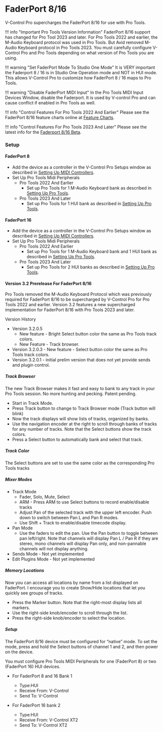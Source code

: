 # FaderPort 8/16

V-Control Pro supercharges the FaderPort 8/16 for use with Pro Tools.

!!! info "Important Pro Tools Version Information"
    FaderPort 8/16 support has changed for Pro Tool 2023 and later. For Pro Tools 2022 and earlier, the M-Audio Keyboard protocol was used in Pro Tools. But Avid removed M-Audio Keyboard protocol in Pro Tools 2023. You must carefully configure V-Control Pro and Pro Tools depending on what version of Pro Tools you are using. 

!!! warning "Set FaderPort Mode To Studio One Mode"
    It is VERY important the Faderport 8 / 16 is in Studio One Operation mode and NOT in HUI mode. This allows V-Control Pro to customize how FaderPort 8 / 16 maps to Pro Tools.

!!! warning "Disable FaderPort MIDI Input"
    In the Pro Tools MIDI Input Devices Window, disable the Faderport. It is used by V-control Pro and can cause conflict if enabled in Pro Tools as well.

!!! info "Control Features For Pro Tools 2022 And Earlier"
    Please see the FaderPort 8/16 feature charts online at [Feature Charts](https://neyrinck.com/help-category/v-control-pro-help/).

!!! info "Control Features For Pro Tools 2023 And Later"
    Please see the latest info for the [Faderport 8/16 Beta](#faderport-beta).


### Setup

#### FaderPort 8
* Add the device as a controller in the V-Control Pro Setups window as described in [Setting Up MIDI Controllers](./midi-controllers.md).
* Set Up Pro Tools Midi Peripherals
    * Pro Tools 2022 And Earlier
        * Set up Pro Tools for 1 M-Audio Keyboard bank as described in [Setting Up Pro Tools](./pro-tools.md).
    * Pro Tools 2023 And Later
        * Set up Pro Tools for 1 HUI bank as described in [Setting Up Pro Tools](./pro-tools.md).


#### FaderPort 16

* Add the device as a controller in the V-Control Pro Setups window as described in [Setting Up MIDI Controllers](./midi-controllers.md).
* Set Up Pro Tools Midi Peripherals
    * Pro Tools 2022 And Earlier
        * Set up Pro Tools for 1 M-Audio Keyboard bank and 1 HUI bank as described in [Setting Up Pro Tools](./pro-tools.md).
    * Pro Tools 2023 And Later
        * Set up Pro Tools for 2 HUI banks as described in [Setting Up Pro Tools](./pro-tools.md).

<a id="faderport-beta"></a>
#### Version 3.2 Prerelease For FaderPort 8/16

Pro Tools removed the M-Audio Keyboard Protocol which was previously required for FaderPort 8/16 to be supercharged by V-Control Pro for Pro Tools 2022 and earlier. Version 3.2 features a new supercharged implementation for FaderPort 8/16 with Pro Tools 2023 and later.

Version History

* Version 3.2.0.5
    * New feature - Bright Select button color the same as Pro Tools track colors. 
    * New Feature - Track browser.
* Version 3.2.0.3 - New feature - Select button color the same as Pro Tools track colors. 
* Version 3.2.0.1 - initial prelim version that does not yet provide sends and plugin control.

##### Track Browser

The new Track Browser makes it fast and easy to bank to any track in your Pro Tools session. No more hunting and pecking. Patent pending.

* Start in Track Mode.
* Press Track button to change to Track Browser mode (Track button will blink)
* Now the track displays will show lists of tracks, organized by banks.
* Use the navigation encoder at the right to scroll through banks of tracks for any number of tracks. Note that the Select buttons show the track colors.
* Press a Select button to automatically bank and select that track.

##### Track Color

The Select buttons are set to use the same color as the corresponding Pro Tools tracks

##### Mixer Modes

* Track Mode
    * Fader, Solo, Mute, Select
    * ARM - Press ARM to use Select buttons to record enable/disable tracks
    * Adjust Pan of the selected track with the upper left encoder. Push down to switch between Pan L and Pan R modes.
    * Use Shift + Track to enable/disable timecode display.
* Pan Mode
    * Use the faders to edit the pan. Use the Pan button to toggle between pan left/right. Note that channels will display Pan L / Pan R if they are stereo, mono channels will display Pan only, and non-pannable channels will not display anything.
* Sends Mode - Not yet implemented
* Edit Plugins Mode - Not yet implemented

##### Memory Locations

Now you can access all locations by name from a list displayed on FaderPort. I encourage you to create Show/Hide locations that let you quickly see groups of tracks.

* Press the Marker button. Note that the right-most display lists all markers.
* Use the right-side knob/encoder to scroll through the list.
* Press the right-side knob/encoder to select the location.


##### Setup

The FaderPort 8/16 device must be configured for “native” mode. To set the mode, press and hold the Select buttons of channel 1 and 2, and then power on the device.

You must configure Pro Tools MIDI Peripherals for one (FaderPort 8) or two (FaderPort 16) HUI devices.

* For FaderPort 8 and 16 Bank 1
    * Type:HUI
    * Receive From: V-Control
    * Send To: V-Control

* For FaderPort 16 bank 2
    * Type:HUI
    * Receive From: V-Control XT2
    * Send To: V-Control XT2
